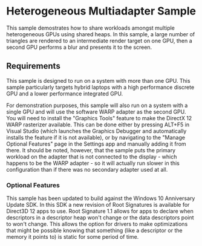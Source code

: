 # Heterogeneous Multiadapter Sample
This sample demostrates how to share workloads amongst multiple heterogeneous GPUs using shared heaps. In this sample, a large number of triangles are rendered to an intermediate render target on one GPU, then a second GPU performs a blur and presents it to the screen.

## Requirements
This sample is designed to run on a system with more than one GPU. This sample particularly targets hybrid laptops with a high performance discrete GPU and a lower performance integrated GPU.

For demonstration purposes, this sample will also run on a system with a single GPU and will use the software WARP adapter as the second GPU. You will need to install the "Graphics Tools" feature to make the DirectX 12 WARP rasterizer available. This can be done either by pressing ALT+F5 in Visual Studio (which launches the Graphics Debugger and automatically installs the feature if it is not available), or by navigating to the "Manage Optional Features" page in the Settings app and manually adding it from there. It should be noted, however, that the sample puts the primary workload on the adapter that is not connected to the display - which happens to be the WARP adapter - so it will actually run slower in this configuration than if there was no secondary adapter used at all.

### Optional Features
This sample has been updated to build against the Windows 10 Anniversary Update SDK. In this SDK a new revision of Root Signatures is available for Direct3D 12 apps to use. Root Signature 1.1 allows for apps to declare when descriptors in a descriptor heap won't change or the data descriptors point to won't change.  This allows the option for drivers to make optimizations that might be possible knowing that something (like a descriptor or the memory it points to) is static for some period of time.